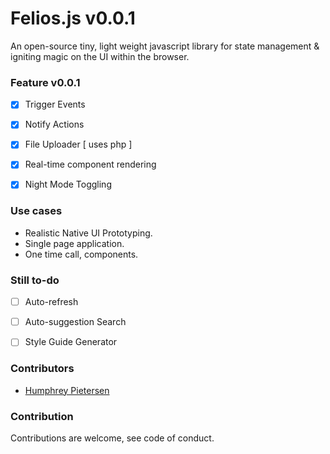 


# Felios.js v0.0.1

An open-source tiny, light weight javascript library for state management & igniting magic on the UI within the browser.


### Feature v0.0.1

- [x] Trigger Events
- [x] Notify Actions
- [x] File Uploader [ uses php ]
- [x] Real-time component rendering
- [x] Night Mode Toggling



### Use cases

- Realistic Native UI Prototyping.
- Single page application.
- One time call, components.




### Still to-do

- [ ] Auto-refresh
- [ ] Auto-suggestion Search
- [ ] Style Guide Generator




### Contributors

- [ Humphrey Pietersen ](https://humphreypietersen.com/)


### Contribution

Contributions are welcome, see code of conduct.





